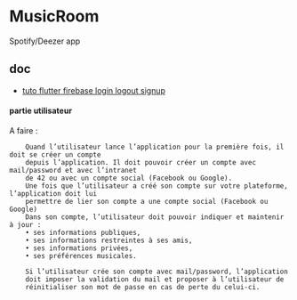 # MusicRoom

Spotify/Deezer app

## doc

- [tuto flutter firebase login logout signup](https://kickertech.com/login-and-register-easily-with-flutter-using-firebase/#Creating-a-Project-in-Firebase-Console)

#### partie utilisateur

A faire :

        Quand l’utilisateur lance l’application pour la première fois, il doit se créer un compte
        depuis l’application. Il doit pouvoir créer un compte avec mail/password et avec l’intranet
        de 42 ou avec un compte social (Facebook ou Google).
        Une fois que l’utilisateur a créé son compte sur votre plateforme, l’application doit lui
        permettre de lier son compte a une compte social (Facebook ou Google)
        Dans son compte, l’utilisateur doit pouvoir indiquer et maintenir à jour :
        • ses informations publiques,
        • ses informations restreintes à ses amis,
        • ses informations privées,
        • ses préférences musicales.

        Si l’utilisateur crée son compte avec mail/password, l’application
        doit imposer la validation du mail et proposer à l’utilisateur de
        réinitialiser son mot de passe en cas de perte du celui-ci.
